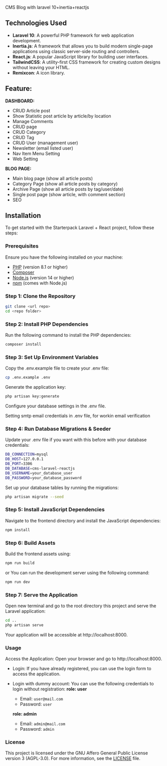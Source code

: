 CMS Blog with laravel 10+inertia+reactjs

## Technologies Used

-   **Laravel 10**: A powerful PHP framework for web application development.
-   **Inertia.js**: A framework that allows you to build modern single-page applications using classic server-side routing and controllers.
-   **React.js**: A popular JavaScript library for building user interfaces.
-   **TailwindCSS**: A utility-first CSS framework for creating custom designs without leaving your HTML.
-   **Remixcon**: A icon library.

## **Feature:**

**DASHBOARD:**

-   CRUD Article post
-   Show Statistic post article by article/by location
-   Manage Comments
-   CRUD page
-   CRUD Category
-   CRUD Tag
-   CRUD User (management user)
-   Newsletter (email listed user)
-   Nav Item Menu Setting
-   Web Setting

**BLOG PAGE:**

-   Main blog page (show all article posts)
-   Category Page (show all article posts by category)
-   Archive Page (show all article posts by tag/user/date)
-   Single post page (show article, with comment section)
-   SEO

## Installation

To get started with the Starterpack Laravel + React project, follow these steps:

### Prerequisites

Ensure you have the following installed on your machine:

-   [PHP](https://www.php.net/downloads) (version 8.1 or higher)
-   [Composer](https://getcomposer.org/download/)
-   [Node.js](https://nodejs.org/) (version 14 or higher)
-   [npm](https://www.npmjs.com/get-npm) (comes with Node.js)

### Step 1: Clone the Repository

```bash
git clone <url repo>
cd <repo folder>
```

### Step 2: Install PHP Dependencies

Run the following command to install the PHP dependencies:

```bash
composer install
```

### Step 3: Set Up Environment Variables

Copy the .env.example file to create your .env file:

```bash
cp .env.example .env
```

Generate the application key:

```bash
php artisan key:generate
```

Configure your database settings in the .env file.

Setting smtp email credentials in .env file, for workin email verification

### Step 4: Run Database Migrations & Seeder

Update your .env file if you want with this before with your database credentials:

```bash
DB_CONNECTION=mysql
DB_HOST=127.0.0.1
DB_PORT=3306
DB_DATABASE=cms-laravel-reactjs
DB_USERNAME=your_database_user
DB_PASSWORD=your_database_password
```

Set up your database tables by running the migrations:

```bash
php artisan migrate --seed
```

### Step 5: Install JavaScript Dependencies

Navigate to the frontend directory and install the JavaScript dependencies:

```bash
npm install
```

### Step 6: Build Assets

Build the frontend assets using:

```bash
npm run build
```

or You can run the development server using the following command:

```bash
npm run dev
```

### Step 7: Serve the Application

Open new terminal and go to the root directory this project and serve the Laravel application:

```bash
cd ..
php artisan serve
```

Your application will be accessible at http://localhost:8000.

### Usage

Access the Application: Open your browser and go to http://localhost:8000.

-   Login: If you have already registered, you can use the login form to access the application.
-   Login with dummy account: You can use the following credentials to login without registration:
    **role: user**

    -   Email: `user@mail.com`
    -   Password: `user`

    **role: admin**

    -   Email: `admin@mail.com`
    -   Password: `admin`

### License

This project is licensed under the GNU Affero General Public License version 3 (AGPL-3.0). For more information, see the [LICENSE](LICENSE) file.

